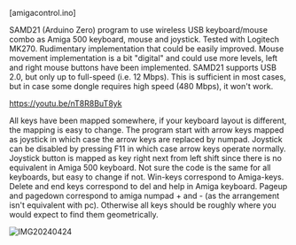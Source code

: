 [amigacontrol.ino]

SAMD21 (Arduino Zero) program to use wireless USB keyboard/mouse combo as Amiga 500 keyboard, mouse and joystick. Tested with Logitech MK270. Rudimentary implementation that could be easily improved. Mouse movement implementation is a bit "digital" and could use more levels, left and right mouse buttons have been implemented. SAMD21 supports USB 2.0, but only up to full-speed (i.e. 12 Mbps). This is sufficient in most cases, but in case some dongle requires high speed (480 Mbps), it won't work.

https://youtu.be/nT8R8BuT8yk

All keys have been mapped somewhere, if your keyboard layout is different, the mapping is easy to change. The program start with arrow keys mapped as joystick in which case the arrow keys are replaced by numpad. Joystick can be disabled by pressing F11 in which case arrow keys operate normally. Joystick button is mapped as key right next from left shift since there is no equivalent in Amiga 500 keyboard. Not sure the code is the same for all keyboards, but easy to change if not. Win-keys correspond to Amiga-keys. Delete and end keys correspond to del and help in Amiga keyboard. Pageup and pagedown correspond to amiga numpad + and - (as the arrangement isn't equivalent with pc). Otherwise all keys should be roughly where you would expect to find them geometrically.

![IMG20240424](https://github.com/eigenco/Amiga/assets/42321684/3bb8d6fa-41ff-4163-81f1-f5ec63cb66f5)

